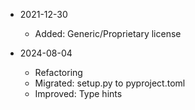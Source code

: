 * 2021-12-30
	* Added: Generic/Proprietary license

* 2024-08-04
	* Refactoring
	* Migrated: setup.py to pyproject.toml
	* Improved: Type hints

